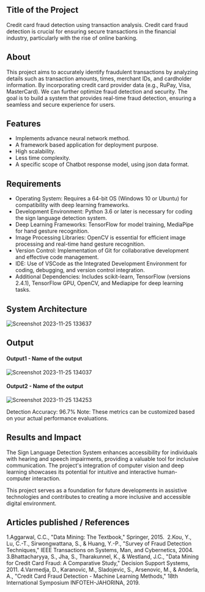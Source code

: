 ## Title of the Project
Credit card fraud detection using 
transaction analysis.
Credit card fraud detection is crucial for ensuring secure transactions in the financial industry, particularly with the rise of online banking. 

## About
This project aims to accurately identify fraudulent transactions by analyzing details such as transaction amounts, times, merchant IDs, and cardholder information. By incorporating credit card provider data (e.g., RuPay, Visa, MasterCard).
We can further optimize fraud detection and security. The goal is to build a system that provides real-time fraud detection, ensuring a seamless and secure experience for users.


## Features
<!--List the features of the project as shown below-->
- Implements advance neural network method.
- A framework based application for deployment purpose.
- High scalability.
- Less time complexity.
- A specific scope of Chatbot response model, using json data format.

## Requirements
<!--List the requirements of the project as shown below-->
* Operating System: Requires a 64-bit OS (Windows 10 or Ubuntu) for compatibility with deep learning frameworks.
* Development Environment: Python 3.6 or later is necessary for coding the sign language detection system.
* Deep Learning Frameworks: TensorFlow for model training, MediaPipe for hand gesture recognition.
* Image Processing Libraries: OpenCV is essential for efficient image processing and real-time hand gesture recognition.
* Version Control: Implementation of Git for collaborative development and effective code management.
* IDE: Use of VSCode as the Integrated Development Environment for coding, debugging, and version control integration.
* Additional Dependencies: Includes scikit-learn, TensorFlow (versions 2.4.1), TensorFlow GPU, OpenCV, and Mediapipe for deep learning tasks.

## System Architecture
<!--Embed the system architecture diagram as shown below-->

![Screenshot 2023-11-25 133637](https://github.com/<<yourusername>>/Hand-Gesture-Recognition-System/assets/75235455/a60c11f3-0a11-47fb-ac89-755d5f45c995)


## Output

<!--Embed the Output picture at respective places as shown below as shown below-->
#### Output1 - Name of the output

![Screenshot 2023-11-25 134037](https://github.com/<<yourusername>>/Hand-Gesture-Recognition-System/assets/75235455/8c2b6b5c-5ed2-4ec4-b18e-5b6625402c16)

#### Output2 - Name of the output
![Screenshot 2023-11-25 134253](https://github.com/<<yourusername>>/Hand-Gesture-Recognition-System/assets/75235455/5e05c981-05ca-4aaa-aea2-d918dcf25cb7)

Detection Accuracy: 96.7%
Note: These metrics can be customized based on your actual performance evaluations.


## Results and Impact
<!--Give the results and impact as shown below-->
The Sign Language Detection System enhances accessibility for individuals with hearing and speech impairments, providing a valuable tool for inclusive communication. The project's integration of computer vision and deep learning showcases its potential for intuitive and interactive human-computer interaction.

This project serves as a foundation for future developments in assistive technologies and contributes to creating a more inclusive and accessible digital environment.

## Articles published / References
1.Aggarwal, C.C., "Data Mining: The Textbook," Springer, 2015. 
2.Kou, Y., Lu, C.-T., Sirwongwattana, S., & Huang, Y.-P., "Survey of Fraud Detection Techniques," IEEE Transactions on Systems, Man, and Cybernetics, 2004. 
3.Bhattacharyya, S., Jha, S., Tharakunnel, K., & Westland, J.C., "Data Mining for Credit Card Fraud: A Comparative Study," Decision Support Systems, 2011.
4.Varmedja, D., Karanovic, M., Sladojevic, S., Arsenovic, M., & Anderla, A., "Credit Card Fraud Detection - Machine Learning Methods," 18th International Symposium INFOTEH-JAHORINA, 2019.




